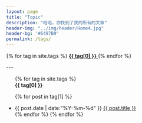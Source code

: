 ```yaml
---
layout: page
title: "Topic"
description: "哈哈，你找到了我的所有的文章"  
header-img: "../img/header/Home4.jpg" 
header-bg: '#6497B9'
permalink: /tags/
---
```


<div id='tag_cloud'>

{% for tag in site.tags %}
<a href="#{{ tag[0] }}" title="{{ tag[0] }}" rel="{{ tag[1].size }}">
  <i class="fa fa-tag" aria-hidden="true"></i>
  <strong>{{ tag[0] }}</strong>
</a>
{% endfor %}
</div>
---
<ul class="listing">
{% for tag in site.tags %}

  
  <div class="listing-seperator" id="{{ tag[0] }}">
    <i class="fa fa-tag" aria-hidden="true"></i>
    <strong>{{ tag[0] }}</strong>
  </div>

{% for post in tag[1] %}
  <li class="listing-item">
  <time datetime="{{ post.date | date:"%Y-%m-%d" }}">{{ post.date | date:"%Y-%m-%d" }}</time>
  <a href="{{ post.url }}" title="{{ post.title }}">{{ post.title }}</a>
  </li>
{% endfor %}
{% endfor %}
</ul>





